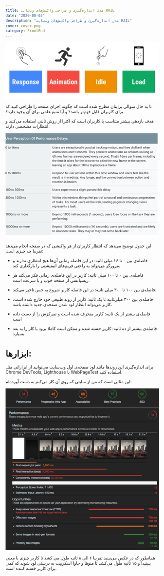 ```yaml
---
title: مدل اندازه‌گیری و طراحی واکنش‌های وب‌سایت RAIL
date: "2020-08-03"
description: "مدل اندازه‌گیری و طراحی واکنش‌های وب‌سایت RAIL"
cover: cover.png
category: FrontEnd
---
```

![alt text](rail.png "مدل اندازه‌گیری و طراحی واکنش‌های وب‌سایت RAIL")

تا به حال سوالی برایتان مطرح شده است که چگونه اجزای صفحه را طراحی کنید که برای کاربران قابل فهم‌تر باشد؟ و آیا منبع علمی برای آن وجود دارد؟

هدف بازدهی بیشتر متناسب با کاربران است که اکثرا از روش ثابتی استفاده می‌کنند و انتظارات مشخصی دارند.

![alt text](table.png "مدل اندازه‌گیری و طراحی واکنش‌های وب‌سایت RAIL")

این جدول توضیح می‌دهد که انتظار کاربران از هر واکنشی که در صفحه انجام می‌دهد تقریبا چه چیزی است:

- فاصله‌ی بین ۰ تا ۱۶ میلی ثانیه:
در این فاصله زمانی آن‌ها هیچ انتظاری ندارند و مرورگر می‌تواند به راحتی فریم‌های انیمیشنی را بارگذاری کند.

- فاصله‌ی بین ۰ تا ۱۰۰ میلی ثانیه:
کاربر در این فاصله‌ی زمانی فکر می‌کند هر ریسپانسی از صفحه خوب و با سرعت است.

- فاصله‌ی بین ۱۰۰ تا ۳۰۰ میلی ثانیه:
در این فاصله کاربر شروع به حس تاخیر می‌کند.

- فاصله‌ی بین ۳۰۰ میلی‌ثانیه تا یک ثانیه:
کاربر از روند طبیعی خود خارج شده است، کاربر می‌تواند انتظار لود شدن صفحه‌ی جدید داشته باشد.

- فاصله‌ی بیشتر از یک ثانیه:
کاربر منحرف شده است و تمرکزش را از دست داده است

- فاصله‌ی بیشتر از ده ثانیه:
کاربر خسته شده و ممکن است کاملا برود یا کار را به بعد بسپارد



# ابزار‌ها:
برای اندازه‌گیری این روند‌ها مانند لود صفحه‌ی اول وب‌سایت می‌توانید از ابزاراتی مثل Chrome DevTools, Lighthouse یا WebPageTest استفاده کنید.

این مثالی است که من از سایتی که روی آن کار می‌کنم به دست آورده‌ام:

![alt text](performance.png "مدل اندازه‌گیری و طراحی واکنش‌های وب‌سایت RAIL")

همانطور که در عکس می‌بینید تقریبا ۶ الی ۸ ثانیه طول می کشد تا کاربر چیزی با معنی ببینید! و ۱۵ ثانیه طول می‌کشد تا منو‌ها و جاوا اسکریپت به درستی لود شوند که کمی برای کاربر خسته کننده است.